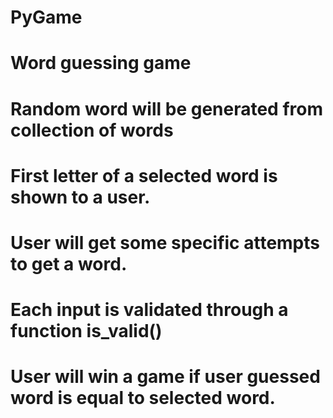 # PyGame
# Word guessing game
# Random word  will be generated from collection of words 
# First letter of a selected word is shown to a user.
# User will get some specific attempts to get a word.
# Each input is validated through a function is_valid()
# User will win a game if user guessed word is equal to selected word.
